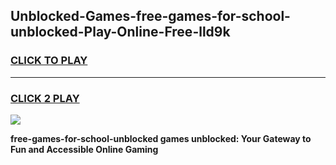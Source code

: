 
## Unblocked-Games-free-games-for-school-unblocked-Play-Online-Free-lld9k
<h3>
<a href="https://premium76.site?title=free-games-for-school-unblocked&ref=26A">CLICK TO PLAY</a></h3>
<hr>

<h3>
<a href="https://premium76.site?title=free-games-for-school-unblocked&ref=26A">CLICK 2 PLAY</a>
  
</h3>

<a href="https://premium76.site?title=free-games-for-school-unblocked&ref=26A"><img src="https://clearcache.store/games.png"></a>


**free-games-for-school-unblocked games unblocked: Your Gateway to Fun and Accessible Online Gaming**
